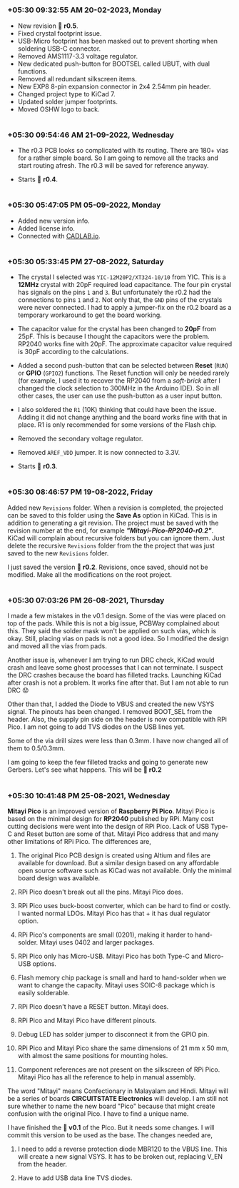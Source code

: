 
#
### **+05:30 09:32:55 AM 20-02-2023, Monday**

  * New revision 🎯 **r0.5**.
  * Fixed crystal footprint issue.
  * USB-Micro footprint has been masked out to prevent shorting when soldering USB-C connector.
  * Removed AMS1117-3.3 voltage regulator.
  * New dedicated push-button for BOOTSEL called UBUT, with dual functions.
  * Removed all redundant silkscreen items.
  * New EXP8 8-pin expansion connector in 2x4 2.54mm pin header.
  * Changed project type to KiCad 7.
  * Updated solder jumper footprints.
  * Moved OSHW logo to back.

#
### **+05:30 09:54:46 AM 21-09-2022, Wednesday**

  * The r0.3 PCB looks so complicated with its routing. There are 180+ vias for a rather simple board. So I am going to remove all the tracks and start routing afresh. The r0.3 will be saved for reference anyway.

  * Starts 📢 **r0.4**.

#
### **+05:30 05:47:05 PM 05-09-2022, Monday**

  * Added new version info.
  * Added license info.
  * Connected with [CADLAB.io](https://cadlab.io/project/25932). 
  
#
### **+05:30 05:33:45 PM 27-08-2022, Saturday**

  * The crystal I selected was `YIC-12M20P2/XT324-10/10` from YIC. This is a **12MHz** crystal with 20pF required load capacitance. The four pin crystal has signals on the pins `1` and `3`. But unfortunately the r0.2 had the connections to pins `1` and `2`. Not only that, the `GND` pins of the crystals were never connected. I had to apply a jumper-fix on the r0.2 board as a temporary workaround to get the board working.

  * The capacitor value for the crystal has been changed to **20pF** from 25pF. This is because I thought the capacitors were the problem. RP2040 works fine with 20pF. The approximate capacitor value required is 30pF according to the calculations. 

  * Added a second push-button that can be selected between **Reset** (`RUN`) or **GPIO** (`GPIO2`) functions. The Reset function will only be needed rarely (for example, I used it to recover the RP2040 from a *soft-brick* after I changed the clock selection to 300MHz in the Arduino IDE). So in all other cases, the user can use the push-button as a user input button.

  * I also soldered the `R1` (10K) thinking that could have been the issue. Adding it did not change anything and the board works fine with that in place. R1 is only recommended for some versions of the Flash chip.

  * Removed the secondary voltage regulator.

  * Removed `AREF_VDD` jumper. It is now connected to 3.3V.

  * Starts 📢 **r0.3**.

#
### **+05:30 08:46:57 PM 19-08-2022, Friday**

  Added new `Revisions` folder. When a revision is completed, the projected can be saved to this folder using the **Save As** option in KiCad. This is in addition to generating a git revision. The project must be saved with the revision number at the end, for example ***"Mitayi-Pico-RP2040-r0.2"***. KiCad will complain about recursive folders but you can ignore them. Just delete the recursive `Revisions` folder from the the project that was just saved to the new `Revisions` folder.

  I just saved the version **🎯 r0.2**. Revisions, once saved, should not be modified. Make all the modifications on the root project.

#
### **+05:30 07:03:26 PM 26-08-2021, Thursday**

  I made a few mistakes in the v0.1 design. Some of the vias were placed on top of the pads. While this is not a big issue, PCBWay complained about this. They said the solder mask won't be applied on such vias, which is okay. Still, placing vias on pads is not a good idea. So I modified the design and moved all the vias from pads.

  Another issue is, whenever I am trying to run DRC check, KiCad would crash and leave some ghost processes that I can not terminate. I suspect the DRC crashes because the board has filleted tracks. Launching KiCad after crash is not a problem. It works fine after that. But I am not able to run DRC 😟

  Other than that, I added the Diode to VBUS and created the new VSYS signal. The pinouts has been changed. I removed BOOT_SEL from the header. Also, the supply pin side on the header is now compatible with RPi Pico. I am not going to add TVS diodes on the USB lines yet.

  Some of the via drill sizes were less than 0.3mm. I have now changed all of them to 0.5/0.3mm.

  I am going to keep the few filleted tracks and going to generate new Gerbers. Let's see what happens. This will be **🎯 r0.2**

#
### **+05:30 10:41:48 PM 25-08-2021, Wednesday**

  **Mitayi Pico** is an improved version of **Raspberry Pi Pico**. Mitayi Pico is based on the minimal design for **RP2040** published by RPi. Many cost cutting decisions were went into the design of RPi Pico. Lack of USB Type-C and Reset button are some of that. Mitayi Pico address that and many other limitations of RPi Pico. The differences are,

  1. The original Pico PCB design is created using Altium and files are available for download. But a similar design based on any affordable open source software such as KiCad was not available. Only the minimal board design was available.

  2. RPi Pico doesn't break out all the pins. Mitayi Pico does.

  3. RPi Pico uses buck-boost converter, which can be hard to find or costly. I wanted normal LDOs. Mitayi Pico has that + it has dual regulator option.

  4. RPi Pico's components are small (0201), making it harder to hand-solder. Mitayi uses 0402 and larger packages.

  5. RPi Pico only has Micro-USB. Mitayi Pico has both Type-C and Micro-USB options.

  6. Flash memory chip package is small and hard to hand-solder when we want to change the capacity. Mitayi uses SOIC-8 package which is easily solderable.

  7. RPi Pico doesn't have a RESET button. Mitayi does.

  8. RPi Pico and Mitayi Pico have different pinouts.

  9. Debug LED has solder jumper to disconnect it from the GPIO pin.

  10. RPi Pico and Mitayi Pico share the same dimensions of 21 mm x 50 mm, with almost the same positions for mounting holes.

  11. Component references are not present on the silkscreen of RPi Pico. Mitayi Pico has all the reference to help in manual assembly.

  The word "Mitayi" means Confectionary in Malayalam and Hindi. Mitayi will be a series of boards **CIRCUITSTATE Electronics** will develop. I am still not sure whether to name the new board "Pico" because that might create confusion with the original Pico. I have to find a unique name.

  I have finished the **🎯 v0.1** of the Pico. But it needs some changes. I will commit this version to be used as the base. The changes needed are,

  1. I need to add a reverse protection diode MBR120 to the VBUS line. This will create a new signal VSYS. It has to be broken out, replacing V_EN from the header.

  2. Have to add USB data line TVS diodes.

